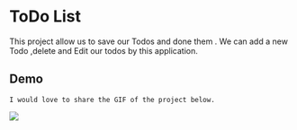 # ToDo List

This project allow us to save our Todos and done them . We can add a new Todo ,delete and Edit our todos by this application.


## Demo
    I would love to share the GIF of the project below.

  ![](https://github.com/aliyldrm72/TO-DO-APP-WITH-REACT/blob/main/assets/GIF.gif)
